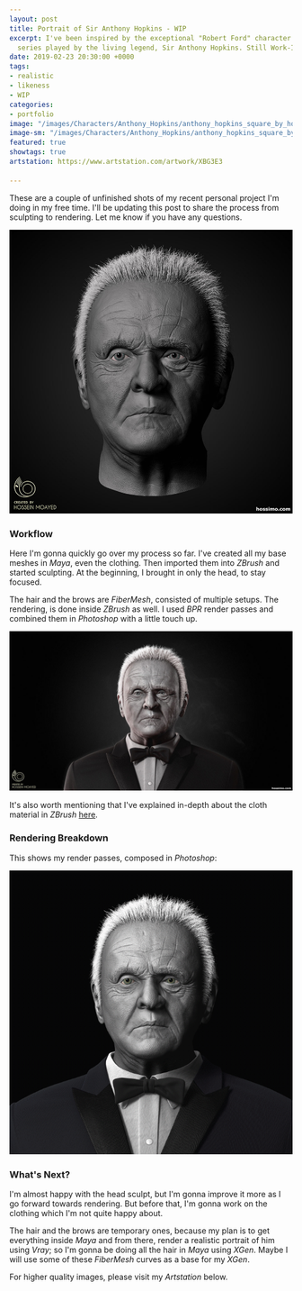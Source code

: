 ```yaml
---
layout: post
title: Portrait of Sir Anthony Hopkins - WIP
excerpt: I've been inspired by the exceptional "Robert Ford" character in Westworld
  series played by the living legend, Sir Anthony Hopkins. Still Work-In-Progress.
date: 2019-02-23 20:30:00 +0000
tags:
- realistic
- likeness
- WIP
categories:
- portfolio
image: "/images/Characters/Anthony_Hopkins/anthony_hopkins_square_by_hossimo.jpg"
image-sm: "/images/Characters/Anthony_Hopkins/anthony_hopkins_square_by_hossimo.jpg"
featured: true
showtags: true
artstation: https://www.artstation.com/artwork/XBG3E3

---
```

These are a couple of unfinished shots of my recent personal project I'm doing in my free time.
I'll be updating this post to share the process from sculpting to rendering. Let me know if you have any questions.


<img src="/images/Characters/Anthony_Hopkins/anthony_hopkins_head_sculpt_by_hossimo.jpg" alt="anthony_hopkins_head_sculpt_by_hossimo" class="responsive">


### Workflow

Here I'm gonna quickly go over my process so far.
I've created all my base meshes in _Maya_, even the clothing. Then imported them into _ZBrush_ and started sculpting. At the beginning, I brought in only the head, to stay focused.

The hair and the brows are _FiberMesh_, consisted of multiple setups.
The rendering, is done inside _ZBrush_ as well. I used _BPR_ render passes and combined them in _Photoshop_ with a little touch up.

<img src="/images/Characters/Anthony_Hopkins/anthony_hopkins_wide_by_hossimo.jpg" alt="anthony_hopkins_wide_by_hossimo" class="responsive">

It's also worth mentioning that I've explained in-depth about the cloth material in _ZBrush_ [here](https://hossimo.com/tutorial/quick-tips-how-to-create-cloth-material-in-zbrush/ "How To Create Cloth Material In ZBrush").

### Rendering Breakdown

This shows my render passes, composed in _Photoshop_:

<img src="/images/Characters/Anthony_Hopkins/anthony_hopkins_by_hossimo_breakup.gif" alt="anthony_hopkins_by_hossimo_breakup" class="narrowResponsive">


### What's Next?

I'm almost happy with the head sculpt, but I'm gonna improve it more as I go forward towards rendering. But before that, I'm gonna work on the clothing which I'm not quite happy about.

The hair and the brows are temporary ones, because my plan is to get everything inside _Maya_ and from there, render a realistic portrait of him using _Vray_; so I'm gonna be doing all the hair in _Maya_ using _XGen_. Maybe I will use some of these _FiberMesh_ curves as a base for my _XGen_.

For higher quality images, please visit my _Artstation_ below.